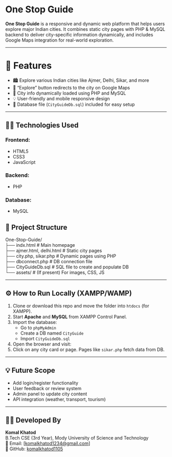# One Stop Guide

**One Stop Guide** is a responsive and dynamic web platform that helps users explore major Indian cities. It combines static city pages with PHP & MySQL backend to deliver city-specific information dynamically, and includes Google Maps integration for real-world exploration.

---

# 🚀 Features

- 🏙️ Explore various Indian cities like Ajmer, Delhi, Sikar, and more
- 📍 “Explore” button redirects to the city on Google Maps
- 🧠 City info dynamically loaded using PHP and MySQL
- 💡 User-friendly and mobile responsive design
- 🧾 Database file (`CityGuideDb.sql`) included for easy setup

---

## 🧑‍💻 Technologies Used

### Frontend:
- HTML5
- CSS3
- JavaScript

### Backend:
- PHP

### Database:
- MySQL
  
## 📁 Project Structure

One-Stop-Guide/
<br>
├── indx.html # Main homepage
<br>
├── ajmer.html, delhi.html # Static city pages
<br>
├── city.php, sikar.php # Dynamic pages using PHP
<br>
├── dbconnect.php # DB connection file
<br>
├── CityGuideDb.sql # SQL file to create and populate DB
<br>
└── assets/ # (If present) For images, CSS, JS


---

## ⚙️ How to Run Locally (XAMPP/WAMP)

1. Clone or download this repo and move the folder into `htdocs` (for XAMPP).
2. Start **Apache** and **MySQL** from XAMPP Control Panel.
3. Import the database:
   - Go to `phpMyAdmin`
   - Create a DB named `CityGuide`
   - Import `CityGuideDb.sql`
4. Open the browser and visit:
5.  Click on any city card or page. Pages like `sikar.php` fetch data from DB.

---

## 💡 Future Scope

- Add login/register functionality
- User feedback or review system
- Admin panel to update city content
- API integration (weather, transport, tourism)

---

## 🙋‍♀️ Developed By

**Komal Khatod**  
B.Tech CSE (3rd Year), Mody University of Science and Technology  
📧 Email: [komalkhatod1234@gmail.com]  
🔗 GitHub: [komalkhatod1105](https://github.com/komalkhatod1105)







